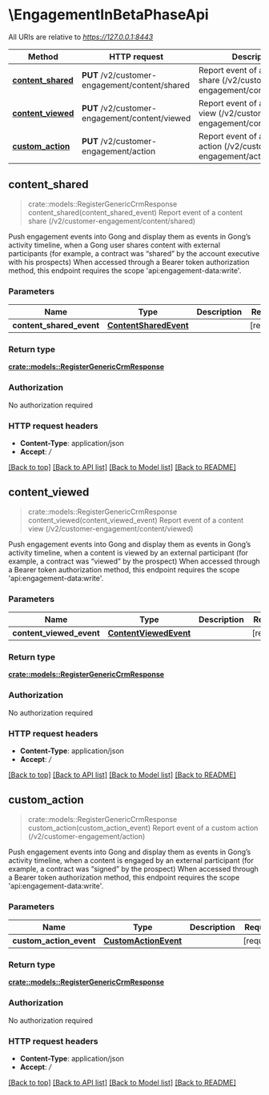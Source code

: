 # \EngagementInBetaPhaseApi

All URIs are relative to *https://127.0.0.1:8443*

Method | HTTP request | Description
------------- | ------------- | -------------
[**content_shared**](EngagementInBetaPhaseApi.md#content_shared) | **PUT** /v2/customer-engagement/content/shared | Report event of a content share (/v2/customer-engagement/content/shared)
[**content_viewed**](EngagementInBetaPhaseApi.md#content_viewed) | **PUT** /v2/customer-engagement/content/viewed | Report event of a content view (/v2/customer-engagement/content/viewed)
[**custom_action**](EngagementInBetaPhaseApi.md#custom_action) | **PUT** /v2/customer-engagement/action | Report event of a custom action (/v2/customer-engagement/action)



## content_shared

> crate::models::RegisterGenericCrmResponse content_shared(content_shared_event)
Report event of a content share (/v2/customer-engagement/content/shared)

Push engagement events into Gong and display them as events in Gong’s activity timeline, when a Gong user shares content with external participants (for example, a contract was “shared” by the account executive with his prospects)  When accessed through a Bearer token authorization method, this endpoint requires the scope 'api:engagement-data:write'.

### Parameters


Name | Type | Description  | Required | Notes
------------- | ------------- | ------------- | ------------- | -------------
**content_shared_event** | [**ContentSharedEvent**](ContentSharedEvent.md) |  | [required] |

### Return type

[**crate::models::RegisterGenericCrmResponse**](RegisterGenericCrmResponse.md)

### Authorization

No authorization required

### HTTP request headers

- **Content-Type**: application/json
- **Accept**: */*

[[Back to top]](#) [[Back to API list]](../README.md#documentation-for-api-endpoints) [[Back to Model list]](../README.md#documentation-for-models) [[Back to README]](../README.md)


## content_viewed

> crate::models::RegisterGenericCrmResponse content_viewed(content_viewed_event)
Report event of a content view (/v2/customer-engagement/content/viewed)

Push engagement events into Gong and display them as events in Gong’s activity timeline, when a content is viewed by an external participant (for example, a contract was “viewed” by the prospect)  When accessed through a Bearer token authorization method, this endpoint requires the scope 'api:engagement-data:write'.

### Parameters


Name | Type | Description  | Required | Notes
------------- | ------------- | ------------- | ------------- | -------------
**content_viewed_event** | [**ContentViewedEvent**](ContentViewedEvent.md) |  | [required] |

### Return type

[**crate::models::RegisterGenericCrmResponse**](RegisterGenericCrmResponse.md)

### Authorization

No authorization required

### HTTP request headers

- **Content-Type**: application/json
- **Accept**: */*

[[Back to top]](#) [[Back to API list]](../README.md#documentation-for-api-endpoints) [[Back to Model list]](../README.md#documentation-for-models) [[Back to README]](../README.md)


## custom_action

> crate::models::RegisterGenericCrmResponse custom_action(custom_action_event)
Report event of a custom action (/v2/customer-engagement/action)

Push engagement events into Gong and display them as events in Gong’s activity timeline, when a content is engaged by an external participant (for example, a contract was “signed” by the prospect)  When accessed through a Bearer token authorization method, this endpoint requires the scope 'api:engagement-data:write'.

### Parameters


Name | Type | Description  | Required | Notes
------------- | ------------- | ------------- | ------------- | -------------
**custom_action_event** | [**CustomActionEvent**](CustomActionEvent.md) |  | [required] |

### Return type

[**crate::models::RegisterGenericCrmResponse**](RegisterGenericCrmResponse.md)

### Authorization

No authorization required

### HTTP request headers

- **Content-Type**: application/json
- **Accept**: */*

[[Back to top]](#) [[Back to API list]](../README.md#documentation-for-api-endpoints) [[Back to Model list]](../README.md#documentation-for-models) [[Back to README]](../README.md)

